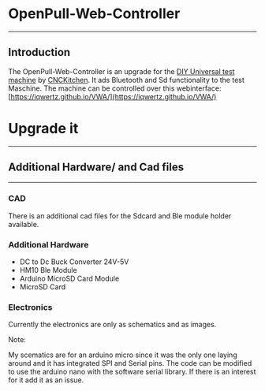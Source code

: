 # OpenPull-Web-Controller
---

## Introduction
The OpenPull-Web-Controller is an upgrade for the [DIY Universal test machine](https://github.com/CNCKitchen/Open-Pull) by [CNCKitchen](https://github.com/CNCKitchen).
It ads Bluetooth and Sd functionality to the test Maschine. 
The machine can be controlled over this webinterface: [https://iqwertz.github.io/VWA/](https://iqwertz.github.io/VWA/)

# Upgrade it
---

## Additional Hardware/ and Cad files
---

### CAD
There is an additional cad files for the Sdcard and Ble module holder available.

### Additional Hardware
- DC to Dc Buck Converter 24V-5V
- HM10 Ble Module
- Arduino MicroSD Card Module
- MicroSD Card

### Electronics
Currently the electronics are only as schematics and as images.

Note:

My scematics are for an arduino micro since it was the only one laying around and it has integrated SPI and Serial pins. The code can be modified to use the arduino nano with the software serial library. If there is an interest for it add it as an issue.
